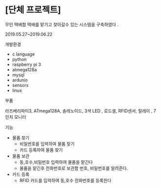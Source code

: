 [단체 프로젝트]
==============
무인 택배함 
택배를 맡기고 찾아갈수 있는 시스템을 구축하였다 .

2019.05.27~2019.06.22


개발환경

- c language
- python
- raspberry pi 3 
- atmega128a 
- mysql
- ardunio
- sensors
- linux

부품 

라즈베리파이3,  ATmega128A,  솔레노이드,  3색 LED , 로드셀, RFID센서, 릴레이 , 7인치 모니터 

기능 
- 물품 찾기 
  - 비밀번호를 입력하여 물품 찾기 
  - 카드 등록하여 물품 찾기 
- 물품 보관 
  - 동,호수,비밀번호 입력하여 물품을 맡긴다 
  - 물품을 맡긴후 전화번호로 보관함 번호, 비밀번호를 알려준다.
- 카드 등록 
  - RFID 카드를 입력하여 동,호수 전화번호를 등록한다 



